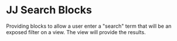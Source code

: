 # JJ Search Blocks

Providing blocks to allow a user enter a "search" term that will be an exposed
filter on a view. The view will provide the results.
